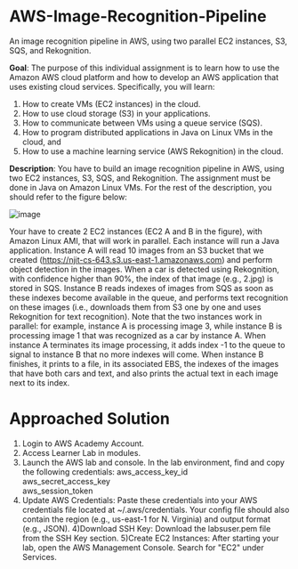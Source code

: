 # AWS-Image-Recognition-Pipeline

An image recognition pipeline in AWS, using two parallel EC2 instances, S3, SQS, and Rekognition.

**Goal**: The purpose of this individual assignment is to learn how to use the Amazon AWS cloud platform and how to develop an AWS application that uses existing cloud services. Specifically, you will learn:
1. How to create VMs (EC2 instances) in the cloud.
2. How to use cloud storage (S3) in your applications.
3. How to communicate between VMs using a queue service (SQS).
4. How to program distributed applications in Java on Linux VMs in the cloud, and
5. How to use a machine learning service (AWS Rekognition) in the cloud.

**Description**: You have to build an image recognition pipeline in AWS, using two EC2 instances, S3, SQS, and Rekognition. The assignment must be done in Java on Amazon Linux VMs. For the rest of the description, you should refer to the figure below:

![image](https://github.com/SATHYARUPAN/Owner-avatar-AWS-Object-Text-Recognition-Pipeline-/assets/53247339/45f3f6c3-8796-4e51-ae54-84b6d40b4d3d)

Your have to create 2 EC2 instances (EC2 A and B in the figure), with Amazon Linux AMI, that will work in parallel. Each instance will run a Java application. Instance A will read 10 images from an S3 bucket that we created (https://njit-cs-643.s3.us-east-1.amazonaws.com) and perform object detection in the images. When a car is detected using Rekognition, with confidence higher than 90%, the index of that image (e.g., 2.jpg) is stored in SQS. Instance B reads indexes of images from SQS as soon as these indexes become available in the queue, and performs text recognition on these images (i.e., downloads them from S3 one by one and uses Rekognition for text recognition). Note that the two instances work in parallel: for example, instance A is processing image 3, while instance B is processing image 1 that was recognized as a car by instance A. When instance A terminates its image processing, it adds index -1 to the queue to signal to instance B that no more indexes will come. When instance B finishes, it prints to a file, in its associated EBS, the indexes of the images that have both cars and text, and also prints the actual text in each image next to its index.

# Approached Solution

1) Login to AWS Academy Account.
2) Access Learner Lab in modules.
3) Launch the AWS lab and console. In the lab environment, find and copy the following credentials:
        aws_access_key_id<br>
        aws_secret_access_key<br>
        aws_session_token<br>
3) Update AWS Credentials: Paste these credentials into your AWS credentials file located at ~/.aws/credentials. Your config file should also contain the region (e.g., us-east-1 for N. Virginia) and output format (e.g., JSON).
4)Download SSH Key: Download the labsuser.pem file from the SSH Key section. 
5)Create EC2 Instances: After starting your lab, open the AWS Management Console. Search for "EC2" under Services.
